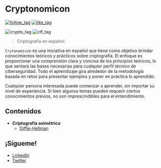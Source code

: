 # Cryptonomicon

[![follow_tag](https://img.shields.io/github/followers/Daysapro?label=Seguir&style=social)](https://github.com/Daysapro) [![like_tag](https://img.shields.io/github/stars/Daysapro/cryptonomicon?label=Favorito&style=social)](https://github.com/Daysapro/cryptonomicon)

![crypto_tag](https://img.shields.io/:criptografía-2ecc71.svg?labelColor=F67F26&color=F67F26) ![ctf_tag](https://img.shields.io/:CTF-2ecc71.svg?labelColor=472D27&color=472D27)


> Criptografía en español.

`Crytonomicon` es una iniciativa en español que tiene como objetivo brindar conocimientos teóricos y prácticos sobre criptografía. El enfoque es proporcionar una comprensión clara y concisa de los principios teóricos, lo que sentará las bases necesarias para cualquier perfil técnico de ciberseguridad. Todo el aprendizaje gira alrededor de la metodología basada en retos para presentar ejemplos y poner en práctica lo aprendido.

Cualquier persona interesada puede comenzar a aprender, sin importar su nivel de experiencia. Si bien algunos temas pueden requerir ciertos conocimientos previos, no son imprescindibles para el entendimiento.


## Contenidos
- **Criptografía asimétrica**
    * [Diffie-Hellman](/asymmetric_cryptography/diffie-hellman/README.md)


## ¡Sígueme!
- [LinkedIn](https://www.linkedin.com/in/david-ram%C3%ADrez-acero-3bb282266/)
- [Twitter](https://twitter.com/daysapro)